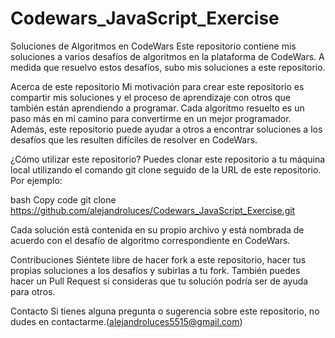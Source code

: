 # Codewars_JavaScript_Exercise
Soluciones de Algoritmos en CodeWars
Este repositorio contiene mis soluciones a varios desafíos de algoritmos en la plataforma de CodeWars. A medida que resuelvo estos desafíos, subo mis soluciones a este repositorio.

Acerca de este repositorio
Mi motivación para crear este repositorio es compartir mis soluciones y el proceso de aprendizaje con otros que también están aprendiendo a programar. Cada algoritmo resuelto es un paso más en mi camino para convertirme en un mejor programador. Además, este repositorio puede ayudar a otros a encontrar soluciones a los desafíos que les resulten difíciles de resolver en CodeWars.

¿Cómo utilizar este repositorio?
Puedes clonar este repositorio a tu máquina local utilizando el comando git clone seguido de la URL de este repositorio. Por ejemplo:

bash
Copy code
git clone https://github.com/alejandroluces/Codewars_JavaScript_Exercise.git

Cada solución está contenida en su propio archivo y está nombrada de acuerdo con el desafío de algoritmo correspondiente en CodeWars.

Contribuciones
Siéntete libre de hacer fork a este repositorio, hacer tus propias soluciones a los desafíos y subirlas a tu fork. También puedes hacer un Pull Request si consideras que tu solución podría ser de ayuda para otros.

Contacto
Si tienes alguna pregunta o sugerencia sobre este repositorio, no dudes en contactarme.(alejandroluces5515@gmail.com)
